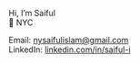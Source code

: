 Hi, I’m Saiful  
📍 NYC  
  
Email: nysaifulislam@gmail.com  
LinkedIn: [linkedin.com/in/saiful-i](linkedin.com/in/saiful-i)  
